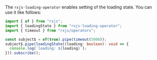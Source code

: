 The `rxjs-loading-operator` enables setting of the loading state. You can use it like follows:

```typescript
import { of } from "rxjs";
import { loadingState } from "rxjs-loading-operator";
import { timeout } from "rxjs/operators";

const subject$ = of(true).pipe(timeout(5000));
subject$.pipe(loadingState((loading: boolean): void => {
  console.log(`loading: ${loading}`);
})).subscribe();
```
